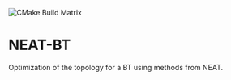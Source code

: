 ![CMake Build Matrix](https://github.com/marcus1337/NEAT-BT/workflows/CMake%20Build%20Matrix/badge.svg)

# NEAT-BT
Optimization of the topology for a BT using methods from NEAT.
